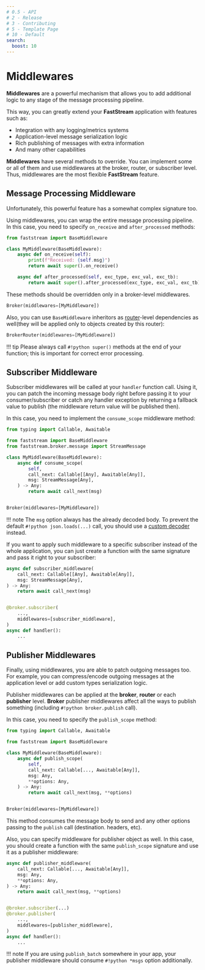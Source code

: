 ```yaml
---
# 0.5 - API
# 2 - Release
# 3 - Contributing
# 5 - Template Page
# 10 - Default
search:
  boost: 10
---
```


# Middlewares

**Middlewares** are a powerful mechanism that allows you to add additional logic to any stage of the message processing pipeline.

This way, you can greatly extend your **FastStream** application with features such as:

* Integration with any logging/metrics systems
* Application-level message serialization logic
* Rich publishing of messages with extra information
* And many other capabilities

**Middlewares** have several methods to override. You can implement some or all of them and use middlewares at the broker, router, or subscriber level. Thus, middlewares are the most flexible  **FastStream** feature.

## Message Processing Middleware

Unfortunately, this powerful feature has a somewhat complex signature too.

Using middlewares, you can wrap the entire message processing pipeline. In this case, you need to specify `on_receive` and `after_processed` methods:

```python linenums="1"
from faststream import BaseMiddleware

class MyMiddleware(BaseMiddleware):
    async def on_receive(self):
        print(f"Received: {self.msg}")
        return await super().on_receive()

    async def after_processed(self, exc_type, exc_val, exc_tb):
        return await super().after_processed(exc_type, exc_val, exc_tb)
```

These methods should be overridden only in a broker-level middlewares.

```python
Broker(middlewares=[MyMiddleware])
```

Also, you can use `BaseMiddleware` inheritors as [router](../routers/index.md)-level dependencies as well(they will be applied only to objects created by this router):

```python
BrokerRouter(middlewares=[MyMiddleware])
```

!!! tip
    Please always call `#!python super()` methods at the end of your function; this is important for correct error processing.

## Subscriber Middleware

Subscriber middlewares will be called at your `handler` function call. Using it, you can patch the incoming message body right before passing it to your consumer/subscriber or catch any handler exception by returning a fallback value to publish (the middleware return value will be published then).

In this case, you need to implement the `consume_scope` middleware method:

```python linenums="1"
from typing import Callable, Awaitable

from faststream import BaseMiddleware
from faststream.broker.message import StreamMessage

class MyMiddleware(BaseMiddleware):
    async def consume_scope(
        self,
        call_next: Callable[[Any], Awaitable[Any]],
        msg: StreamMessage[Any],
    ) -> Any:
        return await call_next(msg)


Broker(middlewares=[MyMiddleware])
```

!!! note
    The `msg` option always has the already decoded body. To prevent the default `#!python json.loads(...)` call, you should use a [custom decoder](../serialization/decoder.md) instead.

If you want to apply such middleware to a specific subscriber instead of the whole application, you can just create a function with the same signature and pass it right to your subscriber:

```python linenums="1" hl_lines="10"
async def subscriber_middleware(
    call_next: Callable[[Any], Awaitable[Any]],
    msg: StreamMessage[Any],
) -> Any:
    return await call_next(msg)


@broker.subscriber(
    ...,
    middlewares=[subscriber_middleware],
)
async def handler():
    ...
```

## Publisher Middlewares

Finally, using middlewares, you are able to patch outgoing messages too. For example, you can compress/encode outgoing messages at the application level or add custom types serialization logic.

Publisher middlewares can be applied at the **broker**, **router** or each **publisher** level. **Broker** publisher middlewares affect all the ways to publish something (including `#!python broker.publish` call).

In this case, you need to specify the `publish_scope` method:

```python linenums="1"
from typing import Callable, Awaitable

from faststream import BaseMiddleware

class MyMiddleware(BaseMiddleware):
    async def publish_scope(
        self,
        call_next: Callable[..., Awaitable[Any]],
        msg: Any,
        **options: Any,
    ) -> Any:
        return await call_next(msg, **options)


Broker(middlewares=[MyMiddleware])
```

This method consumes the message body to send and any other options passing to the `publish` call (destination. headers, etc).

Also, you can specify middleware for publisher object as well. In this case, you should create a function with the same `publish_scope` signature and use it as a publisher middleware:

```python linenums="1" hl_lines="12"
async def publisher_middleware(
    call_next: Callable[..., Awaitable[Any]],
    msg: Any,
    **options: Any,
) -> Any:
    return await call_next(msg, **options)


@broker.subscriber(...)
@broker.publisher(
    ...,
    middlewares=[publisher_middleware],
)
async def handler():
    ...
```

!!! note
    If you are using `publish_batch` somewhere in your app, your publisher middleware should consume `#!python *msgs` option additionally.
